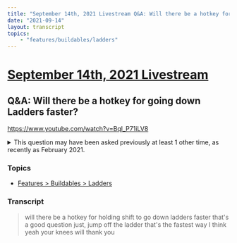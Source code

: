 ```yaml
---
title: "September 14th, 2021 Livestream Q&A: Will there be a hotkey for going down Ladders faster?"
date: "2021-09-14"
layout: transcript
topics:
    - "features/buildables/ladders"
---
```

# [September 14th, 2021 Livestream](../2021-09-14.md)
## Q&A: Will there be a hotkey for going down Ladders faster?
https://www.youtube.com/watch?v=Bql_P71iLV8
<details>
<summary>This question may have been asked previously at least 1 other time, as recently as February 2021.</summary>

* [February 23rd, 2021 Livestream Q&A: Can you press shift to go down the Ladder faster?](./yt-WKMxQyq9JaM.md) [https://www.youtube.com/watch?v=WKMxQyq9JaM](https://www.youtube.com/watch?v=WKMxQyq9JaM)
</details>


### Topics
* [Features > Buildables > Ladders](../topics/features/buildables/ladders.md)

### Transcript

> will there be a hotkey for holding shift to go down ladders faster that's a good question just, jump off the ladder that's the fastest way I think yeah your knees will thank you
